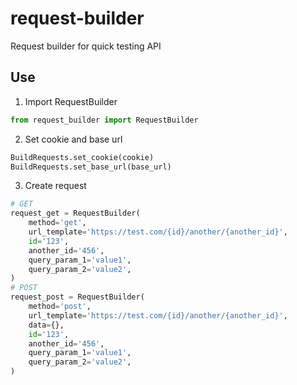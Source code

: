 # request-builder
Request builder for quick testing API

## Use
 1. Import RequestBuilder
```python
from request_builder import RequestBuilder
```
2. Set cookie and base url
```python
BuildRequests.set_cookie(cookie)
BuildRequests.set_base_url(base_url)
```
3. Create request
```python
# GET
request_get = RequestBuilder(
    method='get',
    url_template='https://test.com/{id}/another/{another_id}',
    id='123',
    another_id='456',
    query_param_1='value1',
    query_param_2='value2',
)
# POST
request_post = RequestBuilder(
    method='post',
    url_template='https://test.com/{id}/another/{another_id}',
    data={},
    id='123',
    another_id='456',
    query_param_1='value1',
    query_param_2='value2',
)
```